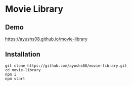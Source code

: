 # Movie Library

## Demo
https://ayushs08.github.io/movie-library

## Installation
```
git clone https://github.com/ayushs08/movie-library.git
cd movie-library
npm i
npm start
```
